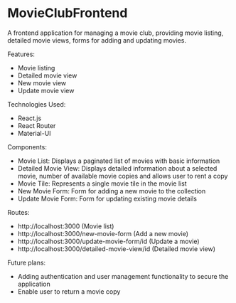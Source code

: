 # MovieClubFrontend

A frontend application for managing a movie club, providing movie listing, detailed movie views, forms for adding and updating movies.

Features:
- Movie listing
- Detailed movie view
- New movie view
- Update movie view

Technologies Used:
- React.js
- React Router
- Material-UI

Components:
- Movie List: Displays a paginated list of movies with basic information
- Detailed Movie View: Displays detailed information about a selected movie, number of available movie copies and allows user to rent a copy
- Movie Tile: Represents a single movie tile in the movie list
- New Movie Form: Form for adding a new movie to the collection
- Update Movie Form: Form for updating existing movie details

Routes:
- http://localhost:3000 (Movie list)
- http://localhost:3000/new-movie-form (Add a new movie)
- http://localhost:3000/update-movie-form/id (Update a movie)
- http://localhost:3000/detailed-movie-view/id (Detailed movie view)

Future plans:
- Adding authentication and user management functionality to secure the application
- Enable user to return a movie copy